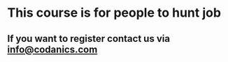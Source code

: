 # This course is for people to hunt job

## If you want to register contact us via info@codanics.com